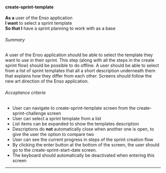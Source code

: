 #### create-sprint-template
**As a** user of the Enso application <br />
**I want** to select a sprint template <br />
**So that I** have a sprint planning to work with as a base

###### Summary
A user of the Enso application should be able to select the template they want to use in their sprint. This step (along with all the steps in the create sprint flow) should be possible to do offline. A user should be able to select from a list of sprint templates that all a short description underneath them that explains how they differ from each other. Screens should follow the new art direction of the Enso application.

###### Acceptance criteria
- User can navigate to create-sprint-template screen from the create-sprint-challenge screen
- User can select a sprint template from a list
- List items can be expanded to show the templates description
- Descriptions do **not** automatically close when another one is open, to give the user the option to compare two
- User can see the current progress in steps of the sprint creation flow
- By clicking the enter button at the bottom of the screen, the user should go to the create-sprint-start-date screen.
- The keyboard should automatically be deactivated when entering this screen

---
